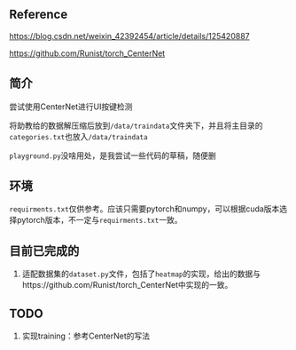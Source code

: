 ## Reference

https://blog.csdn.net/weixin_42392454/article/details/125420887

https://github.com/Runist/torch_CenterNet

## 简介

尝试使用CenterNet进行UI按键检测

将助教给的数据解压缩后放到`/data/traindata`文件夹下，并且将主目录的`categories.txt`也放入`/data/traindata`

`playground.py`没啥用处，是我尝试一些代码的草稿，随便删

## 环境

`requirments.txt`仅供参考。应该只需要pytorch和numpy，可以根据cuda版本选择pytorch版本，不一定与`requirments.txt`一致。

## 目前已完成的

1. 适配数据集的`dataset.py`文件，包括了`heatmap`的实现，给出的数据与https://github.com/Runist/torch_CenterNet中实现的一致。

## TODO

1. 实现training：参考CenterNet的写法